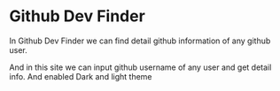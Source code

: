 # Github Dev Finder
In Github Dev Finder we can find detail github information of any github user.

And in this site we can input github username of any user and get detail info.
And enabled Dark and light theme

